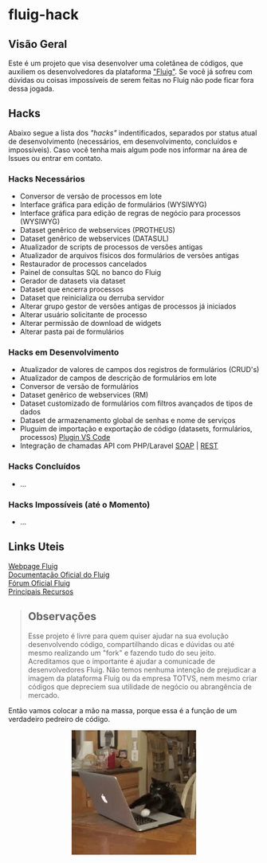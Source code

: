 # fluig-hack

## Visão Geral
Este é um projeto que visa desenvolver uma coletânea de códigos, que auxiliem os desenvolvedores da plataforma ["Fluig"](https://www.totvs.com/fluig/). Se você já sofreu com dúvidas ou coisas impossíveis de serem feitas no Fluig não pode ficar fora dessa jogada.

## Hacks
Abaixo segue a lista dos *"hacks"* indentificados, separados por status atual de desenvolvimento (necessários, em desenvolvimento, concluídos e impossíveis). Caso você tenha mais algum pode nos informar na área de Issues ou entrar em contato.

### Hacks Necessários
*   Conversor de versão de processos em lote
*   Interface gráfica para edição de formulários (WYSIWYG)
*   Interface gráfica para edição de regras de negócio para processos (WYSIWYG)
*   Dataset genêrico de webservices (PROTHEUS)
*   Dataset genêrico de webservices (DATASUL)
*   Atualizador de scripts de processos de versões antigas
*   Atualizador de arquivos físicos dos formulários de versões antigas
*   Restaurador de processos cancelados
*   Painel de consultas SQL no banco do Fluig
*   Gerador de datasets via dataset
*   Dataset que encerra processos
*   Dataset que reinicializa ou derruba servidor
*   Alterar grupo gestor de versões antigas de processos já iniciados
*   Alterar usuário solicitante de processo
*   Alterar permissão de download de widgets
*   Alterar pasta pai de formulários

### Hacks em Desenvolvimento
+   Atualizador de valores de campos dos registros de formulários (CRUD's)
+   Atualizador de campos de descrição de formulários em lote
+   Conversor de versão de formulários
+   Dataset genêrico de webservices (RM)
+   Dataset customizado de formulários com filtros avançados de tipos de dados
+   Dataset de armazenamento global de senhas e nome de serviços
+   Pluguim de importação e exportação de código (datasets, formulários, processos) [Plugin VS Code](https://github.com/andretimm/vscode-fluig)  
+   Integração de chamadas API com PHP/Laravel [SOAP](https://github.com/doug1n/laravel-fluig) | [REST](https://github.com/plazari15/laravel-fluig)

### Hacks Concluídos
-   ...

### Hacks Impossíveis (até o Momento)
-   ...
   
   
## Links Uteis
[Webpage Fluig](https://www.totvs.com/fluig)  
[Documentação Oficial do Fluig](http://dev.fluig.com)  
[Fórum Oficial Fluig](http://forum.fluig.com)  
[Principais Recursos](https://github.com/elton182/fluig-cookbook)  
   
>  ## Observações
>  Esse projeto é livre para quem quiser ajudar na sua evolução desenvolvendo código, compartilhando dicas e dúvidas ou até mesmo realizando um "fork" e fazendo tudo do seu jeito. Acreditamos que o importante é ajudar a comunicade de desenvolvedores Fluig.
>  Não temos nenhuma intenção de prejudicar a imagem da plataforma Fluig ou da empresa TOTVS, nem mesmo criar códigos que depreciem sua utilidade de negócio ou abrangência de mercado.
   
   
Então vamos colocar a mão na massa, porque essa é a função de um verdadeiro pedreiro de código.
<p align="center">
<img src="https://github.com/lorduakiti/fluig-hack/blob/master/files/images/devcat.gif?raw=true">
</p>

